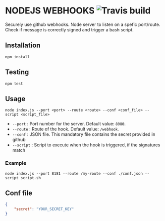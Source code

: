 # NODEJS WEBHOOKS ![Travis build](https://api.travis-ci.com/epsxy/node-webhooks.svg?branch=master)


Securely use github webhooks. Node server to listen on a spefic port/route. Check if message is correctly signed and trigger a bash script. 

## Installation

```
npm install
```

## Testing

```
npm test
```

## Usage

```
node index.js --port <port> --route <route> --conf <conf_file> --script <script_file>
```

- `--port` : Port number for the server. Default value: `8080`.
- `--route` : Route of the hook. Default value: `/webhook`.
- `--conf` : JSON file. This mandatory file contains the secret provided in github
- `--script` : Script to execute when the hook is triggered, if the signatures match

### Example

```
node index.js --port 8181 --route /my-route --conf ./conf.json --script script.sh
```

## Conf file

```json
{
	"secret": "YOUR_SECRET_KEY"
}
```